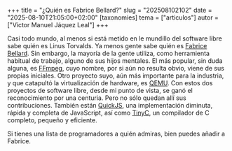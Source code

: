 +++
title = "¿Quién es Fabrice Bellard?"
slug = "202508102102"
date = "2025-08-10T21:05:00+02:00"
[taxonomies]
tema = ["articulos"]
autor = ["Víctor Manuel Jáquez Leal"]
+++

Casi todo mundo, al menos si está metido en le mundillo del software libre sabe
quién es Linus Torvalds. Ya menos gente sabe quién es [Fabrice
Bellard](https://bellard.org). Sin embargo, la mayoría de la gente utiliza, como
herramienta habitual de trabajo, alguno de sus hijos mentales. El más popular,
sin duda alguna, es [FFmpeg](https://ffmpeg.org/), cuyo nombre, por si aún no
resulta obvio, viene de sus propias iniciales. Otro proyecto suyo, aún más
importante para la industria, y que catapultó la virtualización de hardware, es
[QEMU](https://www.qemu.org/). Con estos dos proyectos de software libre, desde
mi punto de vista, se ganó el reconocimiento por una centuria. Pero no sólo
quedan allí sus contribuciones. También están
[QuickJS](https://github.com/bellard/quickjs), una implementación diminuta,
rápida y completa de JavaScript, así como
[TinyC](https://repo.or.cz/w/tinycc.git), un compilador de C completo, pequeño y
eficiente.

Si tienes una lista de programadores a quién admiras, bien puedes añadir a
Fabrice.
